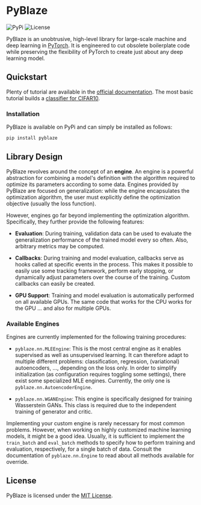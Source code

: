 # PyBlaze

![PyPi](https://img.shields.io/pypi/v/pyblaze?label=version)
![License](https://img.shields.io/github/license/borchero/pyblaze?label=license)

PyBlaze is an unobtrusive, high-level library for large-scale machine and deep learning in
[PyTorch](https://pytorch.org). It is engineered to cut obsolete boilerplate code while preserving
the flexibility of PyTorch to create just about any deep learning model.

## Quickstart

Plenty of tutorial are available in the [official documentation](https://pyblaze.borchero.com/).
The most basic tutorial builds a
[classifier for CIFAR10](https://pyblaze.borchero.com/examples/classifier.html).

### Installation

PyBlaze is available on PyPi and can simply be installed as follows:

```bash
pip install pyblaze
```

## Library Design

PyBlaze revolves around the concept of an **engine**. An engine is a powerful abstraction for
combining a model's definition with the algorithm required to optimize its parameters according to
some data. Engines provided by PyBlaze are focused on generalization: while the engine encapsulates
the optimization algorithm, the user must explicitly define the optimization objective (usually the
loss function).

However, engines go far beyond implementing the optimization algorithm. Specifically, they further
provide the following features:

- **Evaluation**: During training, validation data can be used to evaluate the generalization
  performance of the trained model every so often. Also, arbitrary metrics may be computed.

- **Callbacks**: During training and model evaluation, callbacks serve as hooks called at specific
  events in the process. This makes it possible to easily use some tracking framework, perform
  early stopping, or dynamically adjust parameters over the course of the training. Custom
  callbacks can easily be created.

- **GPU Support**: Training and model evaluation is automatically performed on all available GPUs.
  The same code that works for the CPU works for the GPU ... and also for multiple GPUs.

### Available Engines

Engines are currently implemented for the following training procedures:

- `pyblaze.nn.MLEEngine`: This is the most central engine as it enables supervised as well as
  unsupervised learning. It can therefore adapt to multiple different problems: classification,
  regression, (variational) autoencoders, ..., depending on the loss only. In order to simplify
  initialization (as configuration requires toggling some settings), there exist some specialized
  MLE engines. Currently, the only one is `pyblaze.nn.AutoencoderEngine`.

- `pyblaze.nn.WGANEngine`: This engine is specifically designed for training Wasserstein GANs.
  This class is required due to the independent training of generator and critic.

Implementing your custom engine is rarely necessary for most common problems. However, when working
on highly customized machine learning models, it might be a good idea. Usually, it is sufficient to
implement the `train_batch` and `eval_batch` methods to specify how to perform training and
evaluation, respectively, for a single batch of data. Consult the documentation of
`pyblaze.nn.Engine` to read about all methods available for override.

## License

PyBlaze is licensed under the [MIT License](LICENSE).
